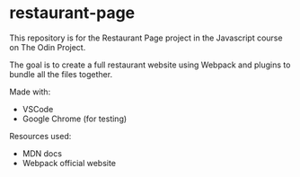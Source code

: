 # restaurant-page

This repository is for the Restaurant Page project in the Javascript course on The Odin Project.

The goal is to create a full restaurant website using Webpack and plugins to bundle all the files together.

Made with:

- VSCode
- Google Chrome (for testing)

Resources used:

- MDN docs
- Webpack official website